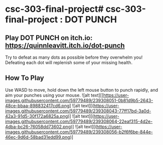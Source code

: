 # csc-303-final-project# csc-303-final-project : DOT PUNCH
## Play DOT PUNCH on itch.io: https://quinnleavitt.itch.io/dot-punch

Try to defeat as many dots as possible before they overwhelm you! Defeating each dot will replenish some of your missing health.

## How To Play
Use WASD to move, hold down the left mouse button to punch rapidly, and aim your punches using your mouse.
![alt text][[https://user-images.githubusercontent.com/59779489/239308051-0b81d9b5-2643-48ce-bbaa-898832417cd6.png]
![alt text][(https://user-images.githubusercontent.com/59779489/239308043-77ff17bd-3a0d-42a3-91d5-30f172a6825a.png)]
![alt text][(https://user-images.githubusercontent.com/59779489/239308064-22eaf315-4d2e-4dba-bc26-76058dd73602.png)]
![alt text][(https://user-images.githubusercontent.com/59779489/239308056-b2f6f6be-844e-46ec-9d6d-58bad31edd99.png)]
